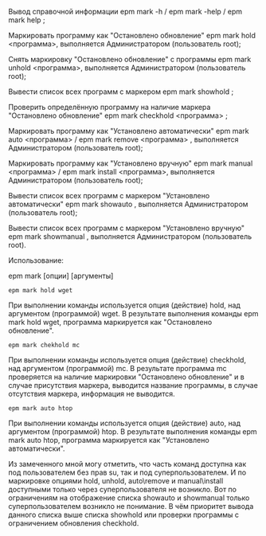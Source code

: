 Вывод справочной информации epm mark -h / epm mark -help / epm mark help ;

Маркировать программу как "Остановлено обновление" epm mark hold <программа>, выполняется Администратором (пользователь root);

Снять маркировку "Остановлено обновление" с программы epm mark unhold <программа>,  выполняется Администратором (пользователь root);

Вывести список всех программ с маркером  epm mark showhold ;

Проверить определённую программу на наличие маркера "Остановлено обновление" epm mark checkhold <программа> ;

Маркировать программу как "Установлено автоматически" epm mark auto <программа> / epm mark remove <программа> ,  выполняется Администратором (пользователь root);

Маркировать программу как "Установлено вручную" epm mark manual <программа> / epm mark install <программа>,  выполняется Администратором (пользователь root);

Вывести список всех программ с маркером "Установлено автоматически" epm mark showauto ,  выполняется Администратором (пользователь root);

Вывести список всех программ с маркером "Установлено вручную" epm mark showmanual ,  выполняется Администратором (пользователь root).

Использование:

epm mark [опции] [аргументы]

    epm mark hold wget 
При выполнении команды используется опция (действие) hold, над аргументом (программой) wget.
В результате выполнения команды epm mark hold wget, программа маркируется как "Остановлено обновление".

    epm mark chekhold mc

При выполнении команды используется опция (действие) checkhold, над аргументом (программой) mc.
В результате программа mc проверяется на наличие маркировки "Остановлено обновление" и в случае присутствия маркера, выводится название программы, в случае отсутствия маркера, информация не выводится.

    epm mark auto htop
При выполнении команды используется опция (действие) auto, над аргументом (программой) htop.
В результате выполнения команды epm mark auto htop, программа маркируется как "Установлено автоматически".

Из замеченного мной могу отметить, что часть команд доступна как под пользователем без прав su, так и под суперпользователем.
И по маркировке опциями hold, unhold, auto\remove и manual\install доступными только через суперпользователя не возникло.
Вот по ограничениям на отображение списка showauto и showmanual только суперпользователем возникло не понимание.
В чём приоритет вывода данного списка выше списка showhold или проверки программы с ограничением обновления checkhold.
